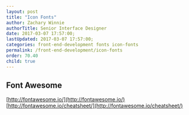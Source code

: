 ```yaml
---
layout: post
title: "Icon Fonts"
author: Zachary Winnie
authorTitle: Senior Interface Designer
date: 2017-03-07 17:57:00;
lastUpdated: 2017-03-07 17:57:00;
categories: front-end-development fonts icon-fonts
permalink: /front-end-development/icon-fonts
order: 70.40
child: true
---
```

## Font Awesome 
[http://fontawesome.io/](http://fontawesome.io/)
[http://fontawesome.io/cheatsheet/](http://fontawesome.io/cheatsheet/)